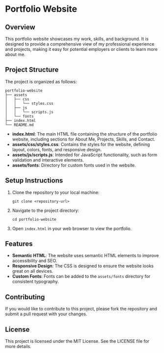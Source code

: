 # Portfolio Website

## Overview
This portfolio website showcases my work, skills, and background. It is designed to provide a comprehensive view of my professional experience and projects, making it easy for potential employers or clients to learn more about me.

## Project Structure
The project is organized as follows:

```
portfolio-website
├── assets
│   ├── css
│   │   └── styles.css
│   ├── js
│   │   └── scripts.js
│   └── fonts
├── index.html
└── README.md
```

- **index.html**: The main HTML file containing the structure of the portfolio website, including sections for About Me, Projects, Skills, and Contact.
- **assets/css/styles.css**: Contains the styles for the website, defining layout, colors, fonts, and responsive design.
- **assets/js/scripts.js**: Intended for JavaScript functionality, such as form validation and interactive elements.
- **assets/fonts**: Directory for custom fonts used in the website.

## Setup Instructions
1. Clone the repository to your local machine:
   ```
   git clone <repository-url>
   ```
2. Navigate to the project directory:
   ```
   cd portfolio-website
   ```
3. Open `index.html` in your web browser to view the portfolio.

## Features
- **Semantic HTML**: The website uses semantic HTML elements to improve accessibility and SEO.
- **Responsive Design**: The CSS is designed to ensure the website looks great on all devices.
- **Custom Fonts**: Fonts can be added to the `assets/fonts` directory for consistent typography.

## Contributing
If you would like to contribute to this project, please fork the repository and submit a pull request with your changes.

## License
This project is licensed under the MIT License. See the LICENSE file for more details.